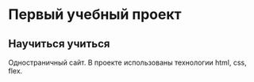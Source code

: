 # Первый учебный проект

## Научиться учиться

Одностраничный сайт. В проекте использованы технологии html, css, flex.
